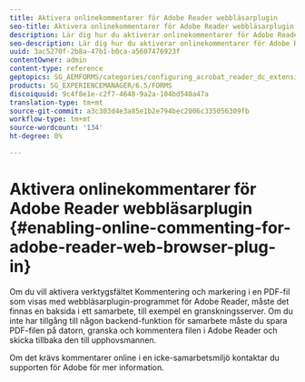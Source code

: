 ```yaml
---
title: Aktivera onlinekommentarer för Adobe Reader webbläsarplugin
seo-title: Aktivera onlinekommentarer för Adobe Reader webbläsarplugin
description: Lär dig hur du aktiverar onlinekommentarer för Adobe Reader webbläsarplugin.
seo-description: Lär dig hur du aktiverar onlinekommentarer för Adobe Reader webbläsarplugin.
uuid: 3ac5270f-2b8a-47b1-b0ca-a5607476923f
contentOwner: admin
content-type: reference
geptopics: SG_AEMFORMS/categories/configuring_acrobat_reader_dc_extensions
products: SG_EXPERIENCEMANAGER/6.5/FORMS
discoiquuid: 9c4f8e1e-c2f7-4648-9a2a-104bd540a47a
translation-type: tm+mt
source-git-commit: a3c303d4e3a85e1b2e794bec2006c335056309fb
workflow-type: tm+mt
source-wordcount: '134'
ht-degree: 0%

---
```



# Aktivera onlinekommentarer för Adobe Reader webbläsarplugin {#enabling-online-commenting-for-adobe-reader-web-browser-plug-in}

Om du vill aktivera verktygsfältet Kommentering och markering i en PDF-fil som visas med webbläsarplugin-programmet för Adobe Reader, måste det finnas en baksida i ett samarbete, till exempel en granskningsserver. Om du inte har tillgång till någon backend-funktion för samarbete måste du spara PDF-filen på datorn, granska och kommentera filen i Adobe Reader och skicka tillbaka den till upphovsmannen.

Om det krävs kommentarer online i en icke-samarbetsmiljö kontaktar du supporten för Adobe för mer information.
